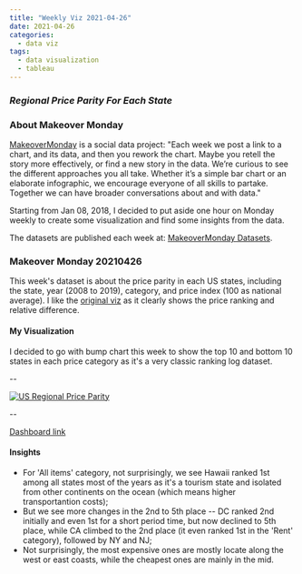 ```yaml
---
title: "Weekly Viz 2021-04-26"
date: 2021-04-26
categories:
  - data viz
tags:
  - data visualization
  - tableau
---
```


### *Regional Price Parity For Each State*


### About Makeover Monday

[MakeoverMonday](http://www.makeovermonday.co.uk/) is a social data project:
"Each week we post a link to a chart, and its data, and then you rework the chart.
Maybe you retell the story more effectively, or find a new story in the data.
We’re curious to see the different approaches you all take. Whether it’s a simple bar chart or an elaborate infographic, we encourage everyone of all skills to partake.
Together we can have broader conversations about and with data."

Starting from Jan 08, 2018, I decided to put aside one hour on Monday weekly to create some visualization and find some insights from the data.

The datasets are published each week at: [MakeoverMonday Datasets](http://www.makeovermonday.co.uk/data/).

### Makeover Monday 20210426

This week's dataset is about the price parity in each US states, including the state, year (2008 to 2019), category, and price index (100 as national average). I like the [original viz](https://howmuch.net/articles/regional-price-parities-by-state) as it clearly shows the price ranking and relative difference.  

#### My Visualization

I decided to go with bump chart this week to show the top 10 and bottom 10 states in each price category as it's a very classic ranking log dataset.  

--  
<div class='tableauPlaceholder' id='viz1619491150547' style='position: relative'>
  <noscript><a href='#'>
    <img alt='US Regional Price Parity ' src='https:&#47;&#47;public.tableau.com&#47;static&#47;images&#47;Ma&#47;MakeOverMonday20210426USRegionalPriceParity&#47;USRegionalPriceParity&#47;1_rss.png' style='border: none' />
    </a></noscript>
  <object class='tableauViz'  style='display:none;'>
    <param name='host_url' value='https%3A%2F%2Fpublic.tableau.com%2F' />
    <param name='embed_code_version' value='3' />
    <param name='site_root' value='' />
    <param name='name' value='MakeOverMonday20210426USRegionalPriceParity&#47;USRegionalPriceParity' />
    <param name='tabs' value='no' />
    <param name='toolbar' value='yes' />
    <param name='static_image' value='https:&#47;&#47;public.tableau.com&#47;static&#47;images&#47;Ma&#47;MakeOverMonday20210426USRegionalPriceParity&#47;USRegionalPriceParity&#47;1.png' />
    <param name='animate_transition' value='yes' />
    <param name='display_static_image' value='yes' />
    <param name='display_spinner' value='yes' />
    <param name='display_overlay' value='yes' />
    <param name='display_count' value='yes' />
    <param name='language' value='en' />
    <param name='filter' value='publish=yes' />
  </object></div>           
  <script type='text/javascript'>     
  var divElement = document.getElementById('viz1619491150547');      
  var vizElement = divElement.getElementsByTagName('object')[0];               
  if ( divElement.offsetWidth > 800 ) { vizElement.style.width='800px';vizElement.style.height='1027px';} else if ( divElement.offsetWidth > 500 ) { vizElement.style.width='800px';vizElement.style.height='1027px';} else { vizElement.style.width='100%';vizElement.style.height='777px';}         
  var scriptElement = document.createElement('script');     
  scriptElement.src = 'https://public.tableau.com/javascripts/api/viz_v1.js';    
  vizElement.parentNode.insertBefore(scriptElement, vizElement);            
</script>

--  

[Dashboard link](https://public.tableau.com/views/MakeOverMonday20210426USRegionalPriceParity/USRegionalPriceParity?:language=en&:display_count=y&publish=yes&:origin=viz_share_link)

#### Insights
* For 'All items' category, not surprisingly, we see Hawaii ranked 1st among all states most of the years as it's a tourism state and isolated from other continents on the ocean (which means higher transportantion costs);  
* But we see more changes in the 2nd to 5th place -- DC ranked 2nd initially and even 1st for a short period time, but now declined to 5th place, while CA climbed to the 2nd place (it even ranked 1st in the 'Rent' category), followed by NY and NJ;  
* Not surprisingly, the most expensive ones are mostly locate along the west or east coasts, while the cheapest ones are mainly in the mid.  

